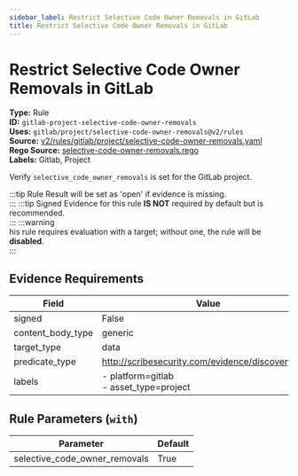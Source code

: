 ```yaml
---
sidebar_label: Restrict Selective Code Owner Removals in GitLab
title: Restrict Selective Code Owner Removals in GitLab
---  
```

# Restrict Selective Code Owner Removals in GitLab  
**Type:** Rule  
**ID:** `gitlab-project-selective-code-owner-removals`  
**Uses:** `gitlab/project/selective-code-owner-removals@v2/rules`  
**Source:** [v2/rules/gitlab/project/selective-code-owner-removals.yaml](https://github.com/scribe-public/sample-policies/v2/rules/gitlab/project/selective-code-owner-removals.yaml)  
**Rego Source:** [selective-code-owner-removals.rego](https://github.com/scribe-public/sample-policies/v2/rules/gitlab/project/selective-code-owner-removals.rego)  
**Labels:** Gitlab, Project  

Verify `selective_code_owner_removals` is set for the GitLab project.

:::tip 
Rule Result will be set as 'open' if evidence is missing.  
::: 
:::tip 
Signed Evidence for this rule **IS NOT** required by default but is recommended.  
::: 
:::warning  
his rule requires evaluation with a target; without one, the rule will be **disabled**.  
::: 

## Evidence Requirements  
| Field | Value |
|-------|-------|
| signed | False |
| content_body_type | generic |
| target_type | data |
| predicate_type | http://scribesecurity.com/evidence/discovery/v0.1 |
| labels | - platform=gitlab<br/>- asset_type=project |

## Rule Parameters (`with`)  
| Parameter | Default |
|-----------|---------|
| selective_code_owner_removals | True |
